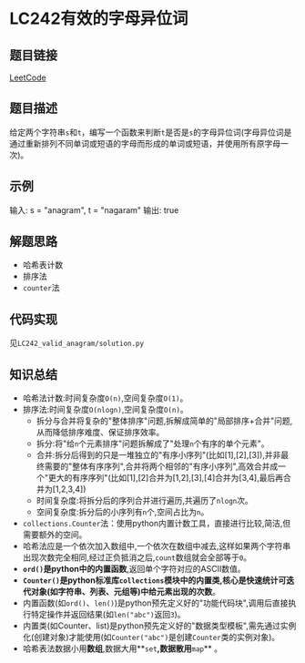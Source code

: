 # LC242有效的字母异位词
## 题目链接
[LeetCode](https://leetcode.cn/problems/valid-anagram/)
## 题目描述
给定两个字符串`s`和`t`，编写一个函数来判断`t`是否是`s`的字母异位词(字母异位词是通过重新排列不同单词或短语的字母而形成的单词或短语，并使用所有原字母一次)。
## 示例
输入: s = "anagram", t = "nagaram"
输出: true
## 解题思路
 - 哈希表计数
 - 排序法
 - `counter`法
## 代码实现
见`LC242_valid_anagram/solution.py`
## 知识总结
 - 哈希法计数:时间复杂度`O(n)`,空间复杂度`O(1)`。
 - 排序法:时间复杂度`O(nlogn)`,空间复杂度`O(n)`。
    - 拆分与合并将复杂的"整体排序"问题,拆解成简单的"局部排序+合并"问题,从而降低排序难度、保证排序效率。
    - 拆分:将"给`n`个元素排序"问题拆解成了"处理`n`个有序的单个元素"。
    - 合并:拆分后得到的只是一堆独立的"有序小序列"(比如[1],[2],[3]),并非最终需要的"整体有序序列",合并将两个相邻的"有序小序列",高效合并成一个"更大的有序序列"(比如[1],[2]合并为[1,2],[3],[4]合并为[3,4],最后再合并为[1,2,3,4])
    - 时间复杂度:将拆分后的序列合并进行遍历,共遍历了`nlogn`次。
    - 空间复杂度:拆分后的小序列有`n`个,空间占比为`n`。
 - `collections.Counter`法：使用python内置计数工具，直接进行比较,简洁,但需要额外的空间。
 - 哈希法应是一个依次加入数组中,一个依次在数组中减去,这样如果两个字符串出现次数完全相同,经过正负抵消之后,`count`数组就会全部等于`0`。
 - **`ord()`是python中的内置函数**,返回单个字符对应的ASCII数值。
 - **`Counter()`是python标准库`collections`模块中的内置类,核心是快速统计可迭代对象(如字符串、列表、元组等)中给元素出现的次数**。
 - 内置函数(如`ord()`、`len()`)是python预先定义好的"功能代码块",调用后直接执行特定操作并返回结果(如`len("abc")`返回`3`)。
 - 内置类(如Counter、list)是python预先定义好的"数据类型模板",需先通过实例化(创建对象)才能使用(如`Counter("abc")`是创建`Counter`类的实例对象)。
 - 哈希表法数据小用**数组**,数据大用**`set`**,数据散用**`map`** 。
